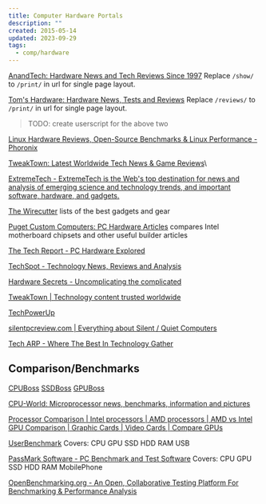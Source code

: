 ```yaml
---
title: Computer Hardware Portals
description: ""
created: 2015-05-14
updated: 2023-09-29
tags:
  - comp/hardware
---
```


[AnandTech: Hardware News and Tech Reviews Since 1997](http://www.anandtech.com/)
Replace `/show/` to `/print/` in url for single page layout.

[Tom's Hardware: Hardware News, Tests and Reviews](http://www.tomshardware.com/)
Replace `/reviews/` to `/print/` in url for single page layout.

> TODO: create userscript for the above two

[Linux Hardware Reviews, Open-Source Benchmarks & Linux Performance - Phoronix](http://www.phoronix.com/scan.php?page=home)

[TweakTown: Latest Worldwide Tech News & Game Reviews](https://www.tweaktown.com/)\

[ExtremeTech - ExtremeTech is the Web's top destination for news and analysis of emerging science and technology trends, and important software, hardware, and gadgets.](https://www.extremetech.com/)

[The Wirecutter](http://thewirecutter.com/) lists of the best gadgets and gear

[Puget Custom Computers: PC Hardware Articles](https://www.pugetsystems.com/all_articles.php) compares Intel motherboard chipsets and other useful builder articles

[The Tech Report - PC Hardware Explored](http://techreport.com/)

[TechSpot - Technology News, Reviews and Analysis](http://www.techspot.com/)

[Hardware Secrets - Uncomplicating the complicated](http://www.hardwaresecrets.com/)

[TweakTown | Technology content trusted worldwide](http://www.tweaktown.com/)

[TechPowerUp](http://www.techpowerup.com/)

[silentpcreview.com | Everything about Silent / Quiet Computers](http://www.silentpcreview.com/)

[Tech ARP - Where The Best In Technology Gather](http://www.techarp.com/)

## Comparison/Benchmarks

[CPUBoss](http://cpuboss.com/)
[SSDBoss](http://ssdboss.com/)
[GPUBoss](http://gpuboss.com/)

[CPU-World: Microprocessor news, benchmarks, information and pictures](http://www.cpu-world.com/)

[Processor Comparison | Intel processors | AMD processors | AMD vs Intel](http://www.comparecpus.com/)
[GPU Comparison | Graphic Cards | Video Cards | Compare GPUs](http://www.comparegpus.com/)

[UserBenchmark](http://www.userbenchmark.com/)
Covers: CPU GPU SSD HDD RAM USB

[PassMark Software - PC Benchmark and Test Software](http://www.passmark.com/index.html)
Covers: CPU GPU SSD HDD RAM MobilePhone

[OpenBenchmarking.org - An Open, Collaborative Testing Platform For Benchmarking & Performance Analysis](http://openbenchmarking.org/)
